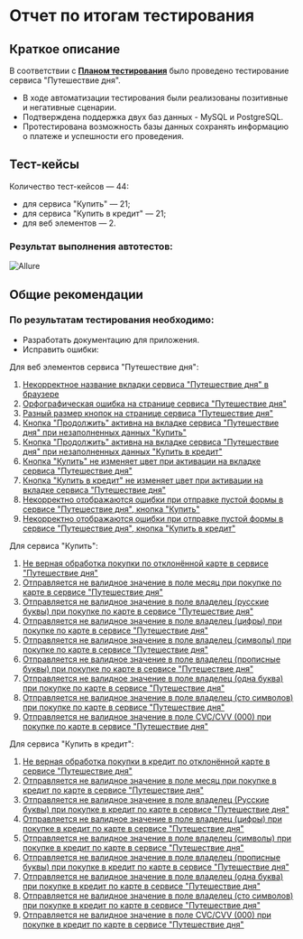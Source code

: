 # Отчет по итогам тестирования

## Краткое описание

В соответствии с **[Планом тестирования](https://github.com/rabmail/Diplom_Netology/blob/fcaea2c26b6be865a70da1833ff4acea3d121d4c/report/Plan.md "План тестирования")** было проведено тестирование сервиса "Путешествие дня".

* В ходе автоматизации тестирования были реализованы позитивные и негативные сценарии.
* Подтверждена поддержка двух баз данных - MySQL и PostgreSQL.
* Протестирована возможность базы данных сохранять информацию о платеже и успешности его проведения.

## Тест-кейсы

Количество тест-кейсов — 44:
- для сервиса "Купить" — 21;
- для сервиса "Купить в кредит" — 21;
- для веб элементов — 2.

### Результат выполнения автотестов:

![Allure](https://user-images.githubusercontent.com/76004636/123932159-da434f00-d999-11eb-8864-1b9fa859c974.png)




## Общие рекомендации

### По результатам тестирования необходимо:

- Разработать документацию для приложения.
- Исправить ошибки:

Для веб элементов сервиса "Путешествие дня":
1. [Некорректное название вкладки сервиса "Путешествие дня" в браузере](https://github.com/rabmail/Diplom_Netology/issues/1#issue-933348793)
2. [Орфографическая ошибка на странице сервиса "Путешествие дня"](https://github.com/rabmail/Diplom_Netology/issues/2#issue-933369775)
3. [Разный размер кнопок на странице сервиса "Путешествие дня"](https://github.com/rabmail/Diplom_Netology/issues/3#issue-933372631)
4. [Кнопка "Продолжить" активна на вкладке сервиса "Путешествие дня" при незаполненных данных "Купить"](https://github.com/rabmail/Diplom_Netology/issues/4#issue-933382495)
5. [Кнопка "Продолжить" активна на вкладке сервиса "Путешествие дня" при незаполненных данных "Купить в кредит"](https://github.com/rabmail/Diplom_Netology/issues/5#issue-933383587)
6. [Кнопка "Купить" не изменяет цвет при активации на вкладке сервиса "Путешествие дня"](https://github.com/rabmail/Diplom_Netology/issues/6#issue-933390382)
7. [Кнопка "Купить в кредит" не изменяет цвет при активации на вкладке сервиса "Путешествие дня"](https://github.com/rabmail/Diplom_Netology/issues/7#issue-933391407)
8. [Некорректно отображаются ошибки при отправке пустой формы в сервисе "Путешествие дня", кнопка "Купить"](https://github.com/rabmail/Diplom_Netology/issues/8#issue-933398948)
9. [Некорректно отображаются ошибки при отправке пустой формы в сервисе "Путешествие дня", кнопка "Купить в кредит"](https://github.com/rabmail/Diplom_Netology/issues/9#issue-933400443)

Для сервиса "Купить":
1. [Не верная обработка покупки по отклонённой карте в сервисе "Путешествие дня"](https://github.com/rabmail/Diplom_Netology/issues/10#issue-933670746)     
3. [Отправляется не валидное значение в поле месяц при покупке по карте в сервисе "Путешествие дня"](https://github.com/rabmail/Diplom_Netology/issues/12#issue-933734985)
4. [Отправляется не валидное значение в поле владелец (русские буквы) при покупке по карте в сервисе "Путешествие дня"](https://github.com/rabmail/Diplom_Netology/issues/14#issue-933742720)
5. [Отправляется не валидное значение в поле владелец (цифры) при покупке по карте в сервисе "Путешествие дня"](https://github.com/rabmail/Diplom_Netology/issues/16#issue-933753058)
6. [Отправляется не валидное значение в поле владелец (символы) при покупке по карте в сервисе "Путешествие дня"](https://github.com/rabmail/Diplom_Netology/issues/18#issue-933771482)
7. [Отправляется не валидное значение в поле владелец (прописные буквы) при покупке по карте в сервисе "Путешествие дня"](https://github.com/rabmail/Diplom_Netology/issues/20#issue-933799084)
8. [Отправляется не валидное значение в поле владелец (одна буква) при покупке по карте в сервисе "Путешествие дня"](https://github.com/rabmail/Diplom_Netology/issues/22#issue-933806737)
9. [Отправляется не валидное значение в поле владелец (сто символов) при покупке по карте в сервисе "Путешествие дня"](https://github.com/rabmail/Diplom_Netology/issues/24#issue-933814463)
10. [Отправляется не валидное значение в поле CVC/CVV (000) при покупке по карте в сервисе "Путешествие дня"](https://github.com/rabmail/Diplom_Netology/issues/26#issue-933821354)

Для сервиса "Купить в кредит":
1. [Не верная обработка покупки в кредит по отклонённой карте в сервисе "Путешествие дня"](https://github.com/rabmail/Diplom_Netology/issues/11#issue-933672024)
3. [Отправляется не валидное значение в поле месяц при покупке в кредит по карте в сервисе "Путешествие дня"](https://github.com/rabmail/Diplom_Netology/issues/13#issue-933736220)
4. [Отправляется не валидное значение в поле владелец (Русские буквы) при покупке в кредит по карте в сервисе "Путешествие дня"](https://github.com/rabmail/Diplom_Netology/issues/15#issue-933744518)
5. [Отправляется не валидное значение в поле владелец (цифры) при покупке в кредит по карте в сервисе "Путешествие дня"](https://github.com/rabmail/Diplom_Netology/issues/17#issue-933755153)
6. [Отправляется не валидное значение в поле владелец (символы) при покупке в кредит по карте в сервисе "Путешествие дня"](https://github.com/rabmail/Diplom_Netology/issues/19#issue-933773421)
7. [Отправляется не валидное значение в поле владелец (прописные буквы) при покупке в кредит по карте в сервисе "Путешествие дня"](https://github.com/rabmail/Diplom_Netology/issues/21#issue-933800756)
8. [Отправляется не валидное значение в поле владелец (одна буква) при покупке в кредит по карте в сервисе "Путешествие дня"](https://github.com/rabmail/Diplom_Netology/issues/23#issue-933809343)
9. [Отправляется не валидное значение в поле владелец (сто символов) при покупке в кредит по карте в сервисе "Путешествие дня"](https://github.com/rabmail/Diplom_Netology/issues/25#issue-933816863)
10. [Отправляется не валидное значение в поле CVC/CVV (000) при покупке в кредит по карте в сервисе "Путешествие дня"](https://github.com/rabmail/Diplom_Netology/issues/27#issue-933823040)


   
